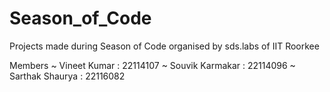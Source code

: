 # Season_of_Code
Projects made during Season of Code organised by sds.labs of IIT Roorkee

Members 
~ Vineet Kumar : 22114107 
~ Souvik Karmakar : 22114096
~ Sarthak Shaurya : 22116082
